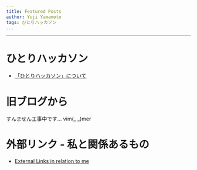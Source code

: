 ```yaml
---
title: Featured Posts
author: Yuji Yamamoto
tags: ひとりハッカソン
...
```

---

# ひとりハッカソン
- [「ひとりハッカソン」について]( /posts/2013-01-05-hitori-hackathon.html )

# 旧ブログから
すんません工事中です... vim(\_ \_)mer

# 外部リンク - 私と関係あるもの
- [External Links in relation to me]( /posts/links.html )
